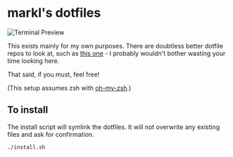 # markl's dotfiles

![Terminal Preview](http://i.imgur.com/WelMB1w.png)

This exists mainly for my own purposes. There are doubtless better dotfile repos to look at, such as [this one](https://github.com/mathiasbynens/dotfiles) - I probably wouldn't bother wasting your time looking here.

That said, if you must, feel free!

(This setup assumes zsh with [oh-my-zsh](https://github.com/robbyrussell/oh-my-zsh).)

## To install

The install script will symlink the dotfiles. It will not overwrite any existing files and ask for confirmation.

```
./install.sh
```
